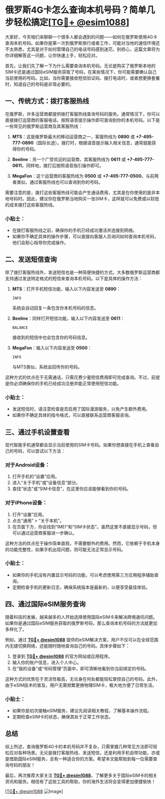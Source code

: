 # 俄罗斯4G卡怎么查询本机号码？简单几步轻松搞定[[TG💪+ @esim1088](https://t.me/s/esim1088)]

大家好，今天咱们来聊聊一个很多人都会遇到的问题——如何在俄罗斯使用4G卡查询本机号码。如果你是第一次到俄罗斯旅行或者工作，可能对当地的通信环境还不太熟悉，尤其是对于如何管理自己的电话号码感到迷茫。别担心，这篇文章将为你详细解答这一问题，让你快速上手，轻松应对。

首先，让我们先了解一下为什么需要查询本机号码。无论是购买了俄罗斯本地的SIM卡还是通过国际eSIM服务获取了号码，在某些情况下，你可能需要确认自己当前使用的号码。比如，当你需要接收短信验证码、拨打电话时，或者想更换套餐时，知道自己的号码是非常必要的。

## 一、传统方式：拨打客服热线

在俄罗斯，许多运营商都提供拨打客服热线查询号码的服务。通常情况下，你可以直接拨打运营商的客服电话，按照语音提示操作即可查询到你的本机号码。以下是一些常见的俄罗斯运营商及其客服热线：

1. **MTS**：这是俄罗斯最大的移动运营商之一，客服热线为 **0890** 或 **+7-495-777-0890**（国际长途）。拨打时，根据语音提示输入相关信息，通常就能获得你的号码。
   
2. **Beeline**：另一个广受欢迎的运营商，其客服热线为 **0611** 或 **+7-495-777-0611**。同样地，拨打后按照语音指引操作即可。

3. **MegaFon**：这个运营商的客服热线为 **0500** 或 **+7-495-777-0500**。与前两者类似，通过客服热线也可以查询到你的号码。

需要注意的是，拨打这些客服热线可能会产生通话费用，尤其是在你使用的是非本地号码时。因此，建议你在俄罗斯当地购买一张SIM卡，这样就可以免费或以较低的成本拨打这些客服热线。

### 小贴士：
- 在拨打客服热线之前，确保你的手机已经成功激活并连接到网络。
- 如果你不确定具体的操作步骤，可以直接向客服人员询问如何查询本机号码，他们会耐心指导你完成操作。

## 二、发送短信查询

除了拨打客服热线外，发送短信也是一种简便快捷的方式。大多数俄罗斯运营商都支持通过发送特定格式的短信来查询本机号码。以下是具体的操作方法：

1. **MTS**：打开手机短信功能，输入以下内容发送至 **0890**：
   ```
   INFO
   ```
   系统会自动回复一条包含你本机号码的信息。

2. **Beeline**：同样打开短信功能，输入以下内容发送至 **0611**：
   ```
   BALANCE
   ```
   接收到的短信中也会包含你的号码信息。

3. **MegaFon**：输入以下内容发送至 **0500**：
   ```
   INFO
   ```
   与MTS类似，系统会回传你的号码。

这种方式的优点在于无需通话，只需花费少量短信费用即可完成查询。不过，前提是你必须确保你的手机已经成功注册并能正常使用短信功能。

### 小贴士：
- 发送短信时，请注意检查是否启用了国际漫游服务，以免产生额外费用。
- 如果你不确定具体的指令格式，可以直接联系运营商客服咨询。

## 三、通过手机设置查看

现代智能手机通常都会显示当前使用的SIM卡号码。如果你想直接在手机上查看自己的号码，可以尝试以下方法：

### 对于Android设备：
1. 打开手机的“设置”应用。
2. 进入“关于手机”或“设备信息”部分。
3. 查找“状态”或“SIM卡信息”，在这里你应该能够看到你的号码。

### 对于iPhone设备：
1. 打开“设置”应用。
2. 点击“通用” > “关于本机”。
3. 在页面下方，你会找到“IMEI”和“SIM卡状态”。虽然这里不直接显示号码，但可以通过运营商客服进一步确认。

这种方法的优点在于操作简单直观，不需要额外的费用。然而，它依赖于手机本身的功能完整性，如果手机出现问题，则可能无法正常显示号码。

### 小贴士：
- 如果你的手机没有内置显示号码的功能，可以考虑使用第三方应用程序辅助查询。
- 定期检查手机的更新日志，确保系统版本是最新的，以便享受最佳体验。

## 四、通过国际eSIM服务查询

随着科技的发展，越来越多的人开始选择使用国际eSIM卡来解决跨境通讯问题。如果你是通过国际eSIM服务获取的俄罗斯号码，那么查询本机号码的方法就更加多样化了。

例如，通过 **[TG💪+ @esim1088](https://t.me/s/esim1088)** 提供的eSIM解决方案，用户不仅可以在全球范围内无缝切换网络，还能随时随地查询自己的号码。具体步骤如下：

1. 登录到 **[TG💪+ @esim1088](https://t.me/s/esim1088)** 的官方网站或应用程序。
2. 输入你的账户信息，进入个人中心。
3. 在“我的设备”或“号码管理”页面中，即可清晰地看到你当前绑定的号码。

这种方式的优势在于灵活性极高，无论身在何处都能轻松掌控自己的号码。此外，由于eSIM技术的普及，用户无需频繁更换物理SIM卡，极大地方便了日常生活。

### 小贴士：
- 如果你是初次接触eSIM服务，建议先阅读相关教程，了解基本操作流程。
- 定期检查eSIM卡的状态，确保其处于正常工作状态。

## 总结

综上所述，查询俄罗斯4G卡的本机号码并不复杂，只需掌握几种常见方法即可轻松应对各种场景。无论是拨打客服热线、发送短信，还是利用手机自带功能，亦或是借助国际eSIM服务，总有一种适合你的方案。希望本文能帮助到每一位需要查询号码的朋友！

最后，再次推荐大家关注 **[TG💪+ @esim1088](https://t.me/s/esim1088)**，了解更多关于国际eSIM卡的相关资讯和服务。相信有了这些工具的帮助，你的海外生活将会变得更加便捷愉快！

[[TG💪+ @esim1088](https://t.me/s/esim1088) ![Image](https://i.postimg.cc/4NQfJmqS/Snipaste-2025-05-13-00-14-12.png)]